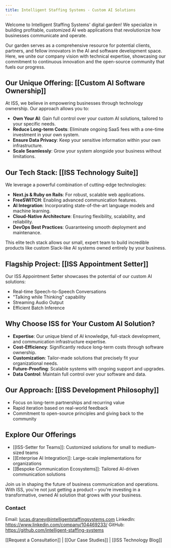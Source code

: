 ```yaml
---
title: Intelligent Staffing Systems - Custom AI Solutions
---
```


Welcome to Intelligent Staffing Systems' digital garden! 
We specialize in building profitable, customized AI web applications that revolutionize how businesses communicate and operate.

Our garden serves as a comprehensive resource for potential clients, partners, and fellow innovators in the AI and software development space. Here, we unite our company vision with technical expertise, showcasing our commitment to continuous innovation and the open-source community that fuels our progress.

## Our Unique Offering: [[Custom AI Software Ownership]]
At ISS, we believe in empowering businesses through technology ownership. Our approach allows you to:

- **Own Your AI**: Gain full control over your custom AI solutions, tailored to your specific needs.
- **Reduce Long-term Costs**: Eliminate ongoing SaaS fees with a one-time investment in your own system.
- **Ensure Data Privacy**: Keep your sensitive information within your own infrastructure.
- **Scale Seamlessly**: Grow your system alongside your business without limitations.

## Our Tech Stack: [[ISS Technology Suite]]
We leverage a powerful combination of cutting-edge technologies:

- **Next.js & Ruby on Rails**: For robust, scalable web applications.
- **FreeSWITCH**: Enabling advanced communication features.
- **AI Integration**: Incorporating state-of-the-art language models and machine learning.
- **Cloud-Native Architecture**: Ensuring flexibility, scalability, and reliability.
- **DevOps Best Practices**: Guaranteeing smooth deployment and maintenance.

This elite tech stack allows our small, expert team to build incredible products like custom Slack-like AI systems owned entirely by your business.

## Flagship Project: [[ISS Appointment Setter]]
Our ISS Appointment Setter showcases the potential of our custom AI solutions:

- Real-time Speech-to-Speech Conversations
- "Talking while Thinking" capability
- Streaming Audio Output
- Efficient Batch Inference

## Why Choose ISS for Your Custom AI Solution?
- **Expertise**: Our unique blend of AI knowledge, full-stack development, and communication infrastructure expertise.
- **Cost-Efficiency**: Significantly reduce long-term costs through software ownership.
- **Customization**: Tailor-made solutions that precisely fit your organizational needs.
- **Future-Proofing**: Scalable systems with ongoing support and upgrades.
- **Data Control**: Maintain full control over your software and data.

## Our Approach: [[ISS Development Philosophy]]
- Focus on long-term partnerships and recurring value
- Rapid iteration based on real-world feedback
- Commitment to open-source principles and giving back to the community

## Explore Our Offerings
- [[ISS-Setter for Teams]]: Customized solutions for small to medium-sized teams
- [[Enterprise AI Integration]]: Large-scale implementations for organizations
- [[Bespoke Communication Ecosystems]]: Tailored AI-driven communication solutions

Join us in shaping the future of business communication and operations. With ISS, you're not just getting a product – you're investing in a transformative, owned AI solution that grows with your business.

### Contact 
Email: lucas.draney@intelligentstaffingsystems.com
LinkedIn: https://www.linkedin.com/company/104469233/
GitHub: https://github.com/intelligent-staffing-systems

[[Request a Consultation]] | [[Our Case Studies]] | [[ISS Technology Blog]]